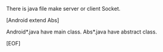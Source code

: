 There is java file make server or client Socket.

[Android extend Abs]

Android*.java have main class.
Abs*.java have abstract class.

[EOF]
